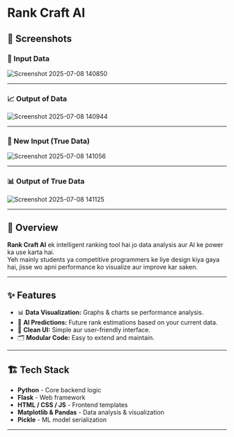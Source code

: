 # Rank Craft AI

## 📸 Screenshots

### 📝 Input Data
![Screenshot 2025-07-08 140850](https://github.com/user-attachments/assets/6e80b83c-a9bc-429e-93f4-aa021af4a498)

---

### 📈 Output of Data
![Screenshot 2025-07-08 140944](https://github.com/user-attachments/assets/fdc040a3-aed1-4ab8-a097-2f0c59d0e58a)

---

### 📝 New Input (True Data)
![Screenshot 2025-07-08 141056](https://github.com/user-attachments/assets/3ef56d73-e9c9-4954-8cf0-641ad0eadd32)

---

### 📊 Output of True Data
![Screenshot 2025-07-08 141125](https://github.com/user-attachments/assets/d64bfeae-e733-401b-893e-4ca3144b21b1)

---

## 🚀 Overview
**Rank Craft AI** ek intelligent ranking tool hai jo data analysis aur AI ke power ka use karta hai.  
Yeh mainly students ya competitive programmers ke liye design kiya gaya hai, jisse wo apni performance ko visualize aur improve kar saken.

---

## ✨ Features
- 📊 **Data Visualization:** Graphs & charts se performance analysis.
- 🤖 **AI Predictions:** Future rank estimations based on your current data.
- 📝 **Clean UI:** Simple aur user-friendly interface.
- 🗂️ **Modular Code:** Easy to extend and maintain.

---

## 🏗️ Tech Stack
- **Python** - Core backend logic
- **Flask** - Web framework
- **HTML / CSS / JS** - Frontend templates
- **Matplotlib & Pandas** - Data analysis & visualization
- **Pickle** - ML model serialization

---
